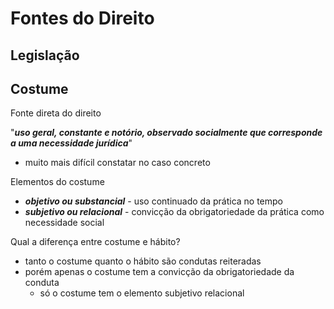 # Fontes do Direito

## Legislação


## Costume
Fonte direta do direito

"**_uso geral, constante e notório, observado socialmente que corresponde a uma necessidade jurídica_**"
- muito mais difícil constatar no caso concreto

Elementos do costume
- **_objetivo ou substancial_** - uso continuado da prática no tempo
- **_subjetivo ou relacional_** - convicção da obrigatoriedade da prática como necessidade social

Qual a diferença entre costume e hábito?
- tanto o costume quanto o hábito são condutas reiteradas
- porém apenas o costume tem a convicção da obrigatoriedade da conduta
  - só o costume tem o elemento subjetivo relacional

